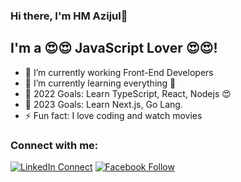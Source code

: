 ### Hi there, I'm HM Azijul👋

## I'm a 😍😍 JavaScript Lover 😍😍!
- 🔭 I’m currently working  Front-End Developers
- 🌱 I’m currently learning everything 🤣
- 🥅 2022 Goals: Learn TypeScript, React, Nodejs 😍
- 🥅 2023 Goals: Learn Next.js, Go Lang. 
- ⚡ Fun fact: I love coding and watch movies

### Connect with me:

[![LinkedIn Connect](https://img.shields.io/badge/%20-Connect-black?color=14171A&labelColor=212121&logo=linkedin&logoColor=ffffff)](https://www.linkedin.com/in/hm-azijul/)  [![Facebook Follow](https://img.shields.io/badge/%20-Follow-black?color=14171A&labelColor=1976d2&logo=facebook&logoColor=ffffff)](https://www.facebook.com/HM.Azijul.a/)

